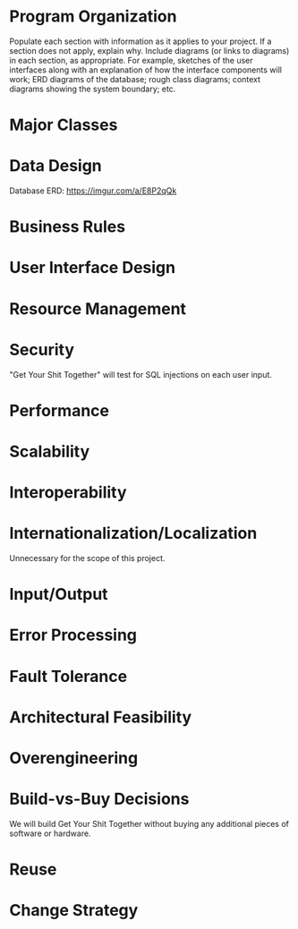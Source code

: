# Program Organization

Populate each section with information as it applies to your project. If a section does not apply, explain why. Include diagrams (or links to diagrams) in each section, as appropriate. For example, sketches of the user interfaces along with an explanation of how the interface components will work; ERD diagrams of the database; rough class diagrams; context diagrams showing the system boundary; etc.

# Major Classes

# Data Design
Database ERD: https://imgur.com/a/E8P2qQk
# Business Rules

# User Interface Design

# Resource Management

# Security
"Get Your Shit Together" will test for SQL injections on each user input.

# Performance

# Scalability

# Interoperability

# Internationalization/Localization
Unnecessary for the scope of this project.

# Input/Output

# Error Processing

# Fault Tolerance

# Architectural Feasibility

# Overengineering

# Build-vs-Buy Decisions
We will build Get Your Shit Together without buying any additional pieces of software or hardware.

# Reuse

# Change Strategy
